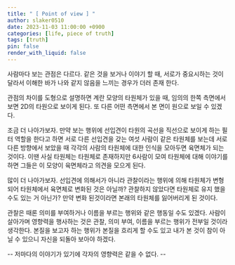 ```yaml
---
title: " [ Point of view ] "
author: slaker0510
date: 2023-11-03 11:00:00 +0900
categories: [life, piece of truth]
tags: [truth]
pin: false
render_with_liquid: false
---
```


사람마다 보는 관점은 다르다. 같은 것을 보거나 이야기 할 때, 서로가 중요시하는 것이 달라서 이해한 바가 나와 같지 않음을 느끼는 경우가 더러 존재 한다. 
   
관점의 차이를 도형으로 설명하면 계란 모양의 타원체가 있을 때, 임의의 한쪽 측면에서 보면 2D의 타원으로 보이게 된다. 또 다른 어떤 측면에서 본 면이 원으로 보일 수 있겠다. 
   
조금 더 나아가보자. 만약 보는 행위에 선입견이 타원의 곡선을 직선으로 보이게 하는 필터 역할을 한다고 하면 서로 다른 선입견을 갖는 여섯 사람이 같은 타원체를 보는데 서로 다른 방향에서 보았을 때 각각의 사람의 타원체에 대한 인식을 모아두면 육면체가 되는 것이다. 이땐 사실 타원체는 타원체로 존재하지만 6사람이 모여 타원체에 대해 이야기를 하면 그들은 이 모양이 육면체라고 의견을 모으게 된다.
   
많이 더 나아가보자. 선입견에 의해서가 아니라 관찰이라는 행위에 의해 타원체가 변형되어 타원체에서 육면체로 변화된 것은 아닐까? 관찰하지 않았다면 타원체로 유지 했을 수도 있는 거 아닌가? 만약 변화 된것이라면 본래의 타원체를 잃어버리게 된 것이다.
   
관찰은 때론 의미를 부여하거나 이름을 부르는 행위와 같은 행동일 수도 있겠다. 사람이 살아가며 영향력을 행사하는 것은 관찰, 의미 부여, 이름을 부르는 행위가 전부일 것이라 생각한다. 본질을 보고자 하는 행위가 본질을 흐리게 할 수도 있고 내가 본 것이 참이 아닐 수 있으니 자신을 되돌아 보아야 하겠다.

-- 저마다의 이야기가 있기에 각자의 영향력은 같을 수 없다. --

